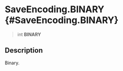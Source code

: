 SaveEncoding.BINARY {#SaveEncoding.BINARY}
===================

> int **BINARY**

Description
-----------

Binary.
